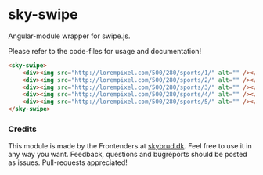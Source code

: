 # sky-swipe

Angular-module wrapper for swipe.js.

Please refer to the code-files for usage and documentation!

```html
<sky-swipe>
	<div><img src="http://lorempixel.com/500/280/sports/1/" alt="" /></div>
	<div><img src="http://lorempixel.com/500/280/sports/2/" alt="" /></div>
	<div><img src="http://lorempixel.com/500/280/sports/3/" alt="" /></div>
	<div><img src="http://lorempixel.com/500/280/sports/4/" alt="" /></div>
	<div><img src="http://lorempixel.com/500/280/sports/5/" alt="" /></div>
</sky-swipe>
```


### Credits

This module is made by the Frontenders at [skybrud.dk](http://www.skybrud.dk/). Feel free to use it in any way you want. Feedback, questions and bugreports should be posted as issues. Pull-requests appreciated!
